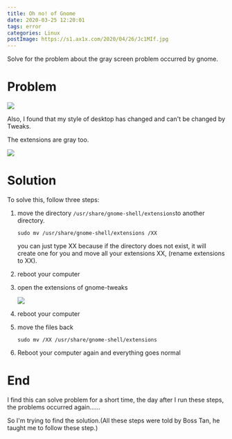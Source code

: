 ```yaml
---
title: Oh no! of Gnome
date: 2020-03-25 12:20:01
tags: error
categories: Linux
postImage: https://s1.ax1x.com/2020/04/26/Jc1MIf.jpg
---
```


Solve for the problem about the gray screen problem occurred by gnome.

<!--more-->

# Problem

![](https://imgconvert.csdnimg.cn/aHR0cHM6Ly9zMS5heDF4LmNvbS8yMDIwLzAzLzI1Lzh2b3FIUy5qcGc?x-oss-process=image/format,png)

Also, I found that my style of desktop has changed and can't be changed by Tweaks.

The extensions are gray too.

![](https://imgconvert.csdnimg.cn/aHR0cHM6Ly9zMS5heDF4LmNvbS8yMDIwLzAzLzI1Lzh2SEc2SS5qcGc?x-oss-process=image/format,png)
# Solution

To solve this, follow three steps:

1. move the directory `/usr/share/gnome-shell/extensions`to another directory.

   ```
   sudo mv /usr/share/gnome-shell/extensions /XX
   ```

   you can just type XX because if the directory does not exist, it will create one for you and move all your extensions XX, (rename extensions to XX).

2. reboot your computer

3. open the extensions of gnome-tweaks

   ![](https://imgconvert.csdnimg.cn/aHR0cHM6Ly9zMS5heDF4LmNvbS8yMDIwLzAzLzI1Lzh2SEc2SS5qcGc?x-oss-process=image/format,png)

4. reboot your computer

5. move the files back

   ```
   sudo mv /XX /usr/share/gnome-shell/extensions
   ```

6. Reboot your computer again and everything goes normal

# End

I find this can solve problem for a short time, the day after I run these steps, the problems occurred again......

So I'm trying to find the solution.(All these steps were told by Boss Tan, he taught me to follow these step.)